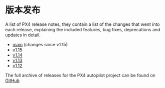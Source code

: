 # 版本发布

A list of PX4 release notes, they contain a list of the changes that went into each release, explaining the included features, bug fixes, deprecations and updates in detail.

- [main](../releases/main.md) (changes since v1.15)
- [v1.15](../releases/1.15.md) <Badge type="warning" text="Beta"/>
- [v1.14](../releases/1.14.md) <Badge type="info" text="Stable"/>
- [v1.13](../releases/1.13.md)
- [v1.12](../releases/1.12.md)

The full archive of releases for the PX4 autopilot project can be found on [GitHub](https://github.com/PX4/PX4-Autopilot/releases)
